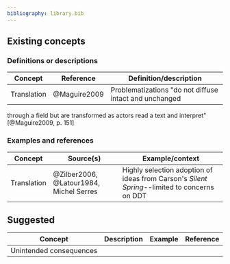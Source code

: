 ```yaml
---
bibliography: library.bib
---
```


## Existing concepts

### Definitions or descriptions

Concept         | Reference         | Definition/description
---             | ---               | ---------
Translation     | @Maguire2009      | Problematizations "do not diffuse intact and unchanged
through a field but are transformed as actors read a text and interpret" [@Maguire2009, p. 151]

### Examples and references

Concept         | Source(s)                                 | Example/context
---             | ------                                    | ----------
Translation     | @Zilber2006, @Latour1984, Michel Serres   | Highly selection adoption of ideas from Carson's _Silent Spring_--limited to concerns on DDT

## Suggested

Concept                 | Description   | Example       | Reference
---                     | ---           | ---           | ---
Unintended consequences |               |               | 